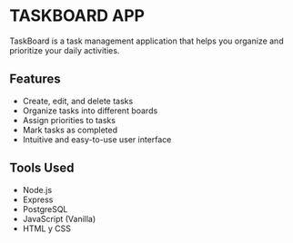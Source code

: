 # TASKBOARD APP
TaskBoard is a task management application that helps you organize and prioritize your daily activities.

## Features

- Create, edit, and delete tasks
- Organize tasks into different boards
- Assign priorities to tasks
- Mark tasks as completed
- Intuitive and easy-to-use user interface

## Tools Used

- Node.js
- Express
- PostgreSQL
- JavaScript (Vanilla)
- HTML y CSS